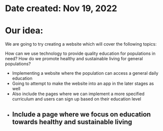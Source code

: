 # Date created: Nov 19, 2022

# Our idea:

We are going to try creating a website which will cover the following topics:

How can we use technology to provide quality education for populations in need?
How do we promote healthy and sustainable living for general populations?

 - Implementing a website where the population can access a general daily education 
 - Going to attempt to make the website into an app in the later stages as well
 - Also include the pages where we can implement a more specified curriculum and users can sign up based on their education level
 - Include a page where we focus on education towards healthy and sustainable living
    - 